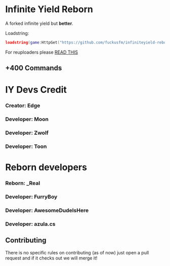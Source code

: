 # Infinite Yield Reborn
A forked infinite yield but **better**.

Loadstring:
```lua
loadstring(game:HttpGet("https://github.com/fuckusfm/infiniteyield-reborn/raw/master/source"))()
```
For reuploaders please [READ THIS](https://github.com/fuckusfm/infiniteyield-reborn/tree/scriptblox?tab=readme-ov-file#for-the-reuploaders-on-scriptblox-please-read-me)

## +400 Commands

# IY Devs Credit 
### Creator: Edge

### Developer: Moon
### Developer: Zwolf
### Developer: Toon

# Reborn developers
### Reborn: _Real

### Developer: FurryBoy
### Developer: AwesomeDudeIsHere
### Developer: azula.cs

## Contributing
There is no specific rules on contributing (as of now) just open a pull request and if it checks out we will merge it!
